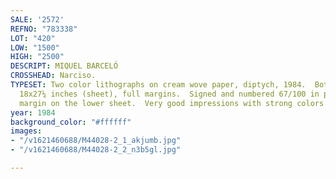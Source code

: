 ```yaml
---
SALE: '2572'
REFNO: "783338"
LOT: "420"
LOW: "1500"
HIGH: "2500"
DESCRIPT: MIQUEL BARCELÓ
CROSSHEAD: Narciso.
TYPESET: Two color lithographs on cream wove paper, diptych, 1984.  Both 460x690 mm;
  18x27¼ inches (sheet), full margins.  Signed and numbered 67/100 in pencil, lower
  margin on the lower sheet.  Very good impressions with strong colors.
year: 1984
background_color: "#ffffff"
images:
- "/v1621460688/M44028-2_1_akjumb.jpg"
- "/v1621460688/M44028-2_2_n3b5gl.jpg"

---
```


